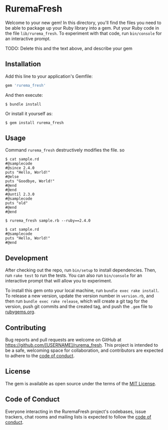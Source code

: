 # RuremaFresh

Welcome to your new gem! In this directory, you'll find the files you need to be able to package up your Ruby library into a gem. Put your Ruby code in the file `lib/rurema_fresh`. To experiment with that code, run `bin/console` for an interactive prompt.

TODO: Delete this and the text above, and describe your gem

## Installation

Add this line to your application's Gemfile:

```ruby
gem 'rurema_fresh'
```

And then execute:

    $ bundle install

Or install it yourself as:

    $ gem install rurema_fresh

## Usage

Command `rurema_fresh` destructively modifies the file.
so

```
$ cat sample.rd
#@samplecode
#@since 2.4.0
puts "Hello, World!"
#@else
puts "Goodbye, World!"
#@end
#@end
#@until 2.3.0
#@samplecode
puts "old"
#@end
#@end

$ rurema_fresh sample.rb --ruby==2.4.0

$ cat sample.rd
#@samplecode
puts "Hello, World!"
#@end
```

## Development

After checking out the repo, run `bin/setup` to install dependencies. Then, run `rake test` to run the tests. You can also run `bin/console` for an interactive prompt that will allow you to experiment.

To install this gem onto your local machine, run `bundle exec rake install`. To release a new version, update the version number in `version.rb`, and then run `bundle exec rake release`, which will create a git tag for the version, push git commits and the created tag, and push the `.gem` file to [rubygems.org](https://rubygems.org).

## Contributing

Bug reports and pull requests are welcome on GitHub at https://github.com/[USERNAME]/rurema_fresh. This project is intended to be a safe, welcoming space for collaboration, and contributors are expected to adhere to the [code of conduct](https://github.com/[USERNAME]/rurema_fresh/blob/master/CODE_OF_CONDUCT.md).

## License

The gem is available as open source under the terms of the [MIT License](https://opensource.org/licenses/MIT).

## Code of Conduct

Everyone interacting in the RuremaFresh project's codebases, issue trackers, chat rooms and mailing lists is expected to follow the [code of conduct](https://github.com/[USERNAME]/rurema_fresh/blob/master/CODE_OF_CONDUCT.md).

